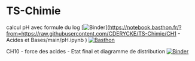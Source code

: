 # TS-Chimie

calcul pH avec formule du log
[![Binder](https://mybinder.org/badge_logo.svg)](https://notebook.basthon.fr/?from=https://raw.githubusercontent.com/CDERYCKE/TS-Chimie/CH1 - Acides et Bases/main/pH.ipynb )
[![Basthon](https://basthon.fr/theme/assets/img/basthon.svg)](https://mybinder.org/v2/gh/CDERYCKE/TS-Chimie/master?filepath=pH.ipynb)

CH10 - force des acides - Etat final et diagramme de distribution
[![Binder](https://mybinder.org/badge_logo.svg)](https://mybinder.org/v2/gh/CDERYCKE/TS-Chimie/HEAD?filepath=CH10%20-%20Forces%20acides.ipynb)
